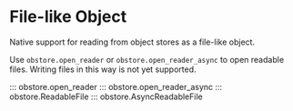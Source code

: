 # File-like Object

Native support for reading from object stores as a file-like object.

Use `obstore.open_reader` or `obstore.open_reader_async` to open readable files. Writing files in this way is not yet supported.

::: obstore.open_reader
::: obstore.open_reader_async
::: obstore.ReadableFile
::: obstore.AsyncReadableFile
